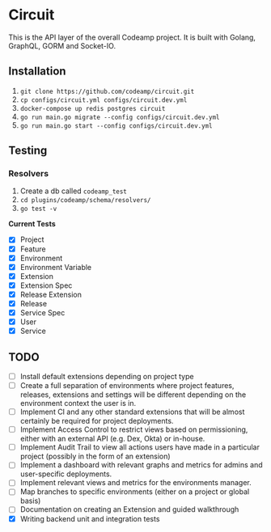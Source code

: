 # Circuit

This is the API layer of the overall Codeamp project. It is built with Golang, GraphQL, GORM and Socket-IO.


## Installation

1. `git clone https://github.com/codeamp/circuit.git`
2. `cp configs/circuit.yml configs/circuit.dev.yml`
3. `docker-compose up redis postgres circuit`
4. `go run main.go migrate --config configs/circuit.dev.yml`
5. `go run main.go start --config configs/circuit.dev.yml`


## Testing

### Resolvers
1. Create a db called `codeamp_test`
2. `cd plugins/codeamp/schema/resolvers/`
3. `go test -v`

**Current Tests**
- [X] Project 
- [X] Feature
- [X] Environment
- [X] Environment Variable
- [X] Extension
- [X] Extension Spec
- [X] Release Extension
- [X] Release
- [X] Service Spec
- [X] User
- [X] Service

## TODO

- [ ] Install default extensions depending on project type
- [ ] Create a full separation of environments where project features, releases, extensions and settings will be different depending on the environment context the user is in.
- [ ]  Implement CI and any other standard extensions that will be almost certainly be required for project deployments.
- [ ]  Implement Access Control to restrict views based on permissioning, either with an external API (e.g. Dex, Okta) or in-house.
- [ ]  Implement Audit Trail to view all actions users have made in a particular project (possibly in the form of an extension)
- [ ] Implement a dashboard with relevant graphs and metrics for admins and user-specific deployments.
- [ ] Implement relevant views and metrics for the environments manager.
- [ ] Map branches to specific environments (either on a project or global basis)
- [ ] Documentation on creating an Extension and guided walkthrough
- [X] Writing backend unit and integration tests
